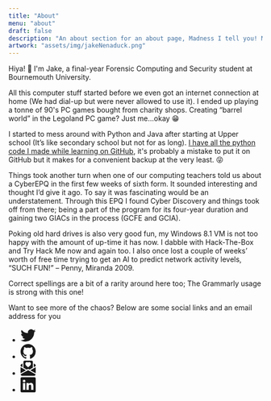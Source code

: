 ```yaml
---
title: "About"
menu: "about"
draft: false
description: "An about section for an about page, Madness I tell you! Madness!"
artwork: "assets/img/jakeNenaduck.png"
---
```


Hiya! &#128075; I'm Jake, a final-year Forensic Computing and Security student at Bournemouth University. 

All this computer stuff started before we even got an internet connection at home (We had dial-up but were never allowed to use it). I ended up playing a tonne of 90's PC games bought from charity shops. Creating “barrel world” in the Legoland PC game? Just me…okay &#128513;

I started to mess around with Python and Java after starting at Upper school (It’s like secondary school but not for as long). [I have all the python code I made while learning on GitHub](https://github.com/JakeNTech/GCSE-Python-Code), it's probably a mistake to put it on GitHub but it makes for a convenient backup at the very least. &#128541;

Things took another turn when one of our computing teachers told us about a CyberEPQ in the first few weeks of sixth form. It sounded interesting and thought I’d give it ago. To say it was fascinating would be an understatement. Through this EPQ I found Cyber Discovery and things took off from there; being a part of the program for its four-year duration and gaining two GIACs in the process (GCFE and GCIA).

Poking old hard drives is also very good fun, my Windows 8.1 VM is not too happy with the amount of up-time it has now. I dabble with Hack-The-Box and Try Hack Me now and again too. I also once lost a couple of weeks’ worth of free time trying to get an AI to predict network activity levels, “SUCH FUN!” – Penny, Miranda 2009.

Correct spellings are a bit of a rarity around here too; The Grammarly usage is strong with this one!

Want to see more of the chaos? Below are some social links and an email address for you

<div class="social_links">
    <ul>
        <!-- Twitter -->
        <li><a href="https://twitter.com/jakentech"><svg xmlns="http://www.w3.org/2000/svg" width="30" height="30" fill="currentColor" class="bi bi-twitter" viewBox="0 0 16 16"><path d="M5.026 15c6.038 0 9.341-5.003 9.341-9.334 0-.14 0-.282-.006-.422A6.685 6.685 0 0 0 16 3.542a6.658 6.658 0 0 1-1.889.518 3.301 3.301 0 0 0 1.447-1.817 6.533 6.533 0 0 1-2.087.793A3.286 3.286 0 0 0 7.875 6.03a9.325 9.325 0 0 1-6.767-3.429 3.289 3.289 0 0 0 1.018 4.382A3.323 3.323 0 0 1 .64 6.575v.045a3.288 3.288 0 0 0 2.632 3.218 3.203 3.203 0 0 1-.865.115 3.23 3.23 0 0 1-.614-.057 3.283 3.283 0 0 0 3.067 2.277A6.588 6.588 0 0 1 .78 13.58a6.32 6.32 0 0 1-.78-.045A9.344 9.344 0 0 0 5.026 15z"/></svg></a></li>
        <!-- Github -->
        <li><a href="https://github.com/jakentech"><svg xmlns="http://www.w3.org/2000/svg" width="30" height="30" fill="currentColor" class="bi bi-github" viewBox="0 0 16 16"><path d="M8 0C3.58 0 0 3.58 0 8c0 3.54 2.29 6.53 5.47 7.59.4.07.55-.17.55-.38 0-.19-.01-.82-.01-1.49-2.01.37-2.53-.49-2.69-.94-.09-.23-.48-.94-.82-1.13-.28-.15-.68-.52-.01-.53.63-.01 1.08.58 1.23.82.72 1.21 1.87.87 2.33.66.07-.52.28-.87.51-1.07-1.78-.2-3.64-.89-3.64-3.95 0-.87.31-1.59.82-2.15-.08-.2-.36-1.02.08-2.12 0 0 .67-.21 2.2.82.64-.18 1.32-.27 2-.27.68 0 1.36.09 2 .27 1.53-1.04 2.2-.82 2.2-.82.44 1.1.16 1.92.08 2.12.51.56.82 1.27.82 2.15 0 3.07-1.87 3.75-3.65 3.95.29.25.54.73.54 1.48 0 1.07-.01 1.93-.01 2.2 0 .21.15.46.55.38A8.012 8.012 0 0 0 16 8c0-4.42-3.58-8-8-8z"/></svg></a></li>
        <!-- Mail -->
        <li><a href="mailto:hello@jakentech.com"><svg xmlns="http://www.w3.org/2000/svg" width="30" height="30" fill="currentColor" class="bi bi-envelope-paper-heart-fill" viewBox="0 0 16 16"><path fill-rule="evenodd" d="m3 7.5 3.5 2L8 8.75l1.5.75 3.5-2v-6A1.5 1.5 0 0 0 11.5 0h-7A1.5 1.5 0 0 0 3 1.5v6ZM2 3.133l-.941.502A2 2 0 0 0 0 5.4v.313l2 1.173V3.133Zm12 3.753 2-1.173V5.4a2 2 0 0 0-1.059-1.765L14 3.133v3.753Zm-3.693 3.324L16 6.873v6.5l-5.693-3.163Zm5.634 4.274L8 10.072.059 14.484A2 2 0 0 0 2 16h12a2 2 0 0 0 1.941-1.516ZM5.693 10.21 0 13.372v-6.5l5.693 3.338ZM8 1.982C9.664.309 13.825 3.236 8 7 2.175 3.236 6.336.31 8 1.982Z"/></svg></a></li>
        <!-- LinkedIn -->
        <li><a href="https://www.linkedin.com/in/jake-nenadic-5a8989187/"><svg xmlns="http://www.w3.org/2000/svg" width="30" height="30" fill="currentColor" class="bi bi-linkedin" viewBox="0 0 16 16"><path d="M0 1.146C0 .513.526 0 1.175 0h13.65C15.474 0 16 .513 16 1.146v13.708c0 .633-.526 1.146-1.175 1.146H1.175C.526 16 0 15.487 0 14.854V1.146zm4.943 12.248V6.169H2.542v7.225h2.401zm-1.2-8.212c.837 0 1.358-.554 1.358-1.248-.015-.709-.52-1.248-1.342-1.248-.822 0-1.359.54-1.359 1.248 0 .694.521 1.248 1.327 1.248h.016zm4.908 8.212V9.359c0-.216.016-.432.08-.586.173-.431.568-.878 1.232-.878.869 0 1.216.662 1.216 1.634v3.865h2.401V9.25c0-2.22-1.184-3.252-2.764-3.252-1.274 0-1.845.7-2.165 1.193v.025h-.016a5.54 5.54 0 0 1 .016-.025V6.169h-2.4c.03.678 0 7.225 0 7.225h2.4z"/></svg></a></li>
    </ul>
</div>

<script src="/assets/java/about.js" onload="location_joke_selector()"></script>